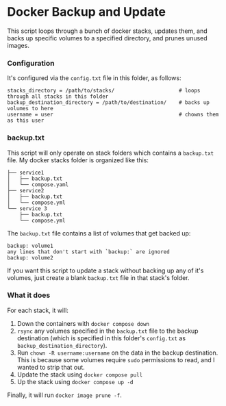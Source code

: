 # Docker Backup and Update
This script loops through a bunch of docker stacks, updates them, and backs up specific volumes to a specified directory, and prunes unused images.

### Configuration
It's configured via the `config.txt` file in this folder, as follows:

```
stacks_directory = /path/to/stacks/                     # loops through all stacks in this folder
backup_destination_directory = /path/to/destination/    # backs up volumes to here
username = user                                         # chowns them as this user
```

### backup.txt
This script will only operate on stack folders which contains a `backup.txt` file. My docker stacks folder is organized like this:
```
├── service1
│   ├── backup.txt
│   └── compose.yaml
├── service2
│   ├── backup.txt
│   └── compose.yml
└── service 3
    ├── backup.txt
    └── compose.yml
```
The `backup.txt` file contains a list of volumes that get backed up:
```
backup: volume1
any lines that don't start with `backup:` are ignored
backup: volume2
```
If you want this script to update a stack without backing up any of it's volumes, just create a blank `backup.txt` file in that stack's folder.

### What it does
For each stack, it will:
1) Down the containers with `docker compose down`
2) `rsync` any volumes specified in the `backup.txt` file to the backup destination (which is specified in this folder's `config.txt` as `backup_destination_directory`).
3) Run `chown -R username:username` on the data in the backup destination. This is because some volumes require `sudo` permissions to read, and I wanted to strip that out.
4) Update the stack using `docker compose pull`
5) Up the stack using `docker compose up -d`

Finally, it will run `docker image prune -f`.
